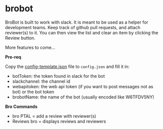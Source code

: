 # brobot

BroBot is built to work with slack. It is meant to be used as a helper for development teams. Keep track of github pull requests, and attach reviewer(s) to it. You can then view the list and clear an item by clicking the Review button.

More features to come...

**Pre-req**

Copy the [config-template.json](https://github.com/elkorep/brobot/blob/master/config-template.json) file to `config.json` and fill it in:
- botToken: the token found in slack for the bot
- slackchannel: the channel id
- webapitoken: the web api token (if you want to post messages not as bot) or the bot token
- brobotName: the name of the bot (usually encoded like W6TFDV5NY)

**Bro Commands**

- <user> bro PTAL <url> = add a review with reviewer(s)
- Reviews bro = displays reviews and reviewers
